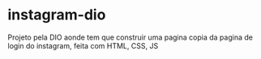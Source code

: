 # instagram-dio
Projeto pela DIO aonde tem que construir uma pagina copia da pagina de login do instagram, feita com HTML, CSS, JS

